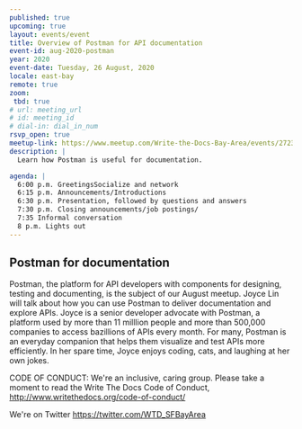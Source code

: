 ```yaml
---
published: true
upcoming: true
layout: events/event
title: Overview of Postman for API documentation
event-id: aug-2020-postman
year: 2020
event-date: Tuesday, 26 August, 2020
locale: east-bay
remote: true
zoom:
 tbd: true
# url: meeting_url
# id: meeting_id
# dial-in: dial_in_num
rsvp_open: true
meetup-link: https://www.meetup.com/Write-the-Docs-Bay-Area/events/272328816/
description: |
  Learn how Postman is useful for documentation.

agenda: |
  6:00 p.m. GreetingsSocialize and network
  6:15 p.m. Announcements/Introductions
  6:30 p.m. Presentation, followed by questions and answers
  7:30 p.m. Closing announcements/job postings/
  7:35 Informal conversation
  8 p.m. Lights out
---
```


## Postman for documentation

Postman, the platform for API developers with components for designing, testing and documenting, is the subject of our August meetup.
Joyce Lin will talk about how you can use Postman to deliver documentation and explore APIs.
Joyce is a senior developer advocate with Postman, a platform used by more than 11 milllion people and more than 500,000 companies to access bazillions of APIs every month. For many, Postman is an everyday companion that helps them visualize and test APIs more efficiently.
In her spare time, Joyce enjoys coding, cats, and laughing at her own jokes.

CODE OF CONDUCT: We're an inclusive, caring group. Please take a moment to read the Write The Docs Code of Conduct, http://www.writethedocs.org/code-of-conduct/

We're on Twitter
https://twitter.com/WTD_SFBayArea
